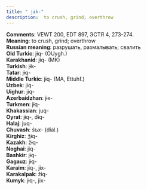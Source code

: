 ```yaml
---
title: " jɨk-"
description:  to crush, grind; overthrow
---
```


<strong>Comments</strong>:  VEWT 200, EDT 897, ЭСТЯ 4, 273-274.<br>
<strong>Meaning</strong>:  to crush, grind; overthrow<br>
<strong>Russian meaning</strong>:  разрушать, размалывать; свалить<br>
<strong>Old Turkic</strong>:  jɨq- (OUygh.)<br>
<strong>Karakhanid</strong>:  jɨq- (MK)<br>
<strong>Turkish</strong>:  jɨk-<br>
<strong>Tatar</strong>:  jɨq-<br>
<strong>Middle Turkic</strong>:  jɨq- (MA, Ettuhf.)<br>
<strong>Uzbek</strong>:  jiq-<br>
<strong>Uighur</strong>:  jiq-<br>
<strong>Azerbaidzhan</strong>:  jɨx-<br>
<strong>Turkmen</strong>:  jɨq-<br>
<strong>Khakassian</strong>:  juq-<br>
<strong>Oyrat</strong>:  jɨq-, d́ɨq-<br>
<strong>Halaj</strong>:  juq-<br>
<strong>Chuvash</strong>:  śъx- (dial.)<br>
<strong>Kirghiz</strong>:  ǯɨq-<br>
<strong>Kazakh</strong>:  žɨq-<br>
<strong>Noghai</strong>:  jɨq-<br>
<strong>Bashkir</strong>:  jɨq-<br>
<strong>Gagauz</strong>:  jɨq-<br>
<strong>Karaim</strong>:  jɨq-, jɨx-<br>
<strong>Karakalpak</strong>:  žɨq-<br>
<strong>Kumyk</strong>:  jɨq-, jix-<br>


